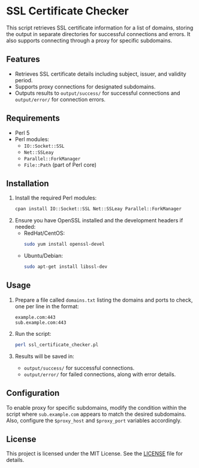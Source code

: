 # SSL Certificate Checker

This script retrieves SSL certificate information for a list of domains, storing the output in separate directories for successful connections and errors. It also supports connecting through a proxy for specific subdomains.

## Features

- Retrieves SSL certificate details including subject, issuer, and validity period.
- Supports proxy connections for designated subdomains.
- Outputs results to `output/success/` for successful connections and `output/error/` for connection errors.

## Requirements

- Perl 5
- Perl modules:
  - `IO::Socket::SSL`
  - `Net::SSLeay`
  - `Parallel::ForkManager`
  - `File::Path` (part of Perl core)

## Installation

1. Install the required Perl modules:
   ```bash
   cpan install IO::Socket::SSL Net::SSLeay Parallel::ForkManager

2. Ensure you have OpenSSL installed and the development headers if needed:
   - RedHat/CentOS:
     ```bash
     sudo yum install openssl-devel
     ```
   - Ubuntu/Debian:
     ```bash
     sudo apt-get install libssl-dev
     ```

## Usage

1. Prepare a file called `domains.txt` listing the domains and ports to check, one per line in the format:
   ```
   example.com:443
   sub.example.com:443
   ```

2. Run the script:
   ```bash
   perl ssl_certificate_checker.pl
   ```

3. Results will be saved in:
   - `output/success/` for successful connections.
   - `output/error/` for failed connections, along with error details.

## Configuration

To enable proxy for specific subdomains, modify the condition within the script where `sub.example.com` appears to match the desired subdomains. Also, configure the `$proxy_host` and `$proxy_port` variables accordingly.

## License

This project is licensed under the MIT License. See the [LICENSE](LICENSE) file for details.
```

